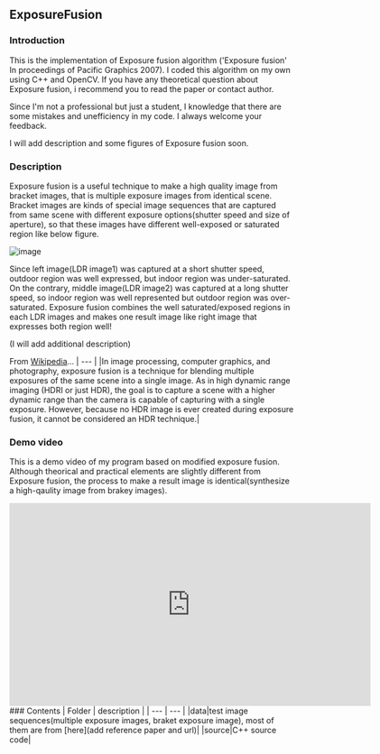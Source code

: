 ## ExposureFusion
### Introduction

This is the implementation of Exposure fusion algorithm ('Exposure fusion' In proceedings of Pacific Graphics 2007).
I coded this algorithm on my own using C++ and OpenCV.
If you have any theoretical question about Exposure fusion, i recommend you to read the paper or contact author.

Since I'm not a professional but just a student, I knowledge that there are some mistakes and unefficiency in my code.
I always welcome your feedback.

I will add description and some figures of Exposure fusion soon.

### Description
Exposure fusion is a useful technique to make a high quality image from bracket images, that is multiple exposure images from identical scene. Bracket images are kinds of special image sequences that are captured from same scene with different exposure options(shutter speed and size of aperture), so that these images have different well-exposed or saturated region like below figure.

![image](https://user-images.githubusercontent.com/36951642/38173271-60ba8972-35f6-11e8-9a58-87374d33973d.png)

Since left image(LDR image1) was captured at a short shutter speed, outdoor region was well expressed, but indoor region was under-saturated. On the contrary, middle image(LDR image2) was captured at a long shutter speed, so indoor region was well represented but outdoor region was over-saturated. Exposure fusion combines the well saturated/exposed regions in each LDR images and makes one result image like right image that expresses both region well!

(I will add additional description)

From [Wikipedia](https://en.wikipedia.org/wiki/Exposure_fusion)...
| --- |
|In image processing, computer graphics, and photography, exposure fusion is a technique for blending multiple exposures of the same scene into a single image. As in high dynamic range imaging (HDRI or just HDR), the goal is to capture a scene with a higher dynamic range than the camera is capable of capturing with a single exposure. However, because no HDR image is ever created during exposure fusion, it cannot be considered an HDR technique.|

### Demo video
This is a demo video of my program based on modified exposure fusion. Although theorical and practical elements are slightly different from Exposure fusion, the process to make a result image is identical(synthesize a high-qaulity image from brakey images). 
<iframe width="640" height="360" src="https://youtu.be/43N2rdNbWIs" frameborder="0" gesture="media" allowfullscreen=""></iframe>
### Contents
| Folder | description |
| --- | --- |
|data|test image sequences(multiple exposure images, braket exposure image), most of them are from [here](add reference paper and url)|
|source|C++ source code|



